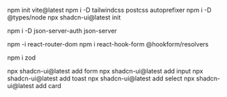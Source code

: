 npm init vite@latest
npm i -D tailwindcss postcss autoprefixer
npm i -D @types/node
npx shadcn-ui@latest init

npm i -D json-server-auth json-server

npm -i react-router-dom
npm i react-hook-form @hookform/resolvers

npm i zod

npx shadcn-ui@latest add form
npx shadcn-ui@latest add input
npx shadcn-ui@latest add toast
npx shadcn-ui@latest add select
npx shadcn-ui@latest add card
